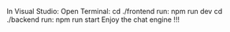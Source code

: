 In Visual Studio:
Open Terminal: 
cd ./frontend run: npm run dev
cd ./backend run: npm run start 
Enjoy the chat engine !!!

